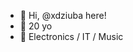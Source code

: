 - 👋 Hi, @xdziuba here!
- 🔞 20 yo
- 👀 Electronics / IT / Music

<!---
xdziuba/xdziuba is a ✨ special ✨ repository because its `README.md` (this file) appears on your GitHub profile.
You can click the Preview link to take a look at your changes.
--->
